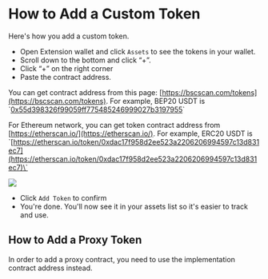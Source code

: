 # How to Add a Custom Token

Here's how you add a custom token.

* Open Extension wallet and click `Assets` to see the tokens in your wallet.
* Scroll down to the bottom and click “+”.
* Click “+” on the right corner 
* Paste the contract address. 

You can get contract address from this page:  [https://bscscan.com/tokens](https://bscscan.com/tokens).  For example, BEP20 USDT is \`[0x55d398326f99059ff775485246999027b3197955](https://bscscan.com/token/0x55d398326f99059ff775485246999027b3197955)\`

For Ethereum network, you can get token contract address from [https://etherscan.io/](https://etherscan.io/).  For example, ERC20 USDT is \`[https://etherscan.io/token/0xdac17f958d2ee523a2206206994597c13d831ec7](https://etherscan.io/token/0xdac17f958d2ee523a2206206994597c13d831ec7)\`



![](https://community.binance.org/assets/uploads/files/1609838881989-408b713b-0419-4e59-b552-a8c485a39d2c-image.png)

* Click `Add Token` to confirm
* You're done. You'll now see it in your assets list so it's easier to track and use.

## How to Add a Proxy Token

In order to add a proxy contract, you need to use the implementation contract address instead. 

